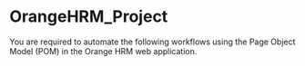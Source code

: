# OrangeHRM_Project
You are required to automate the following workflows using the Page Object Model (POM) in the Orange HRM web application.
